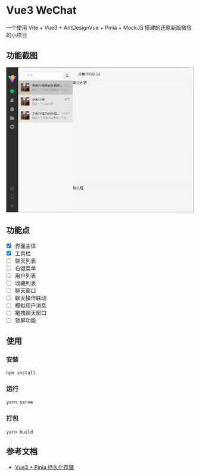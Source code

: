 # Vue3 WeChat

一个使用 Vite + Vue3 + AntDesignVue + Pinia + MockJS 搭建的还原新版微信的小项目

## 功能截图

![功能截图](./snapshot/interface.jpg)

## 功能点

- [x] 界面主体
- [x] 工具栏
- [ ] 聊天列表
- [ ] 右键菜单
- [ ] 用户列表
- [ ] 收藏列表
- [ ] 聊天窗口
- [ ] 聊天操作联动
- [ ] 模拟用户消息
- [ ] 拖拽聊天窗口
- [ ] 锁屏功能

## 使用

### 安装

```
npm install
```

### 运行

```
yarn serve
```

### 打包

```
yarn build
```

## 参考文档

- [Vue3 + Pinia 持久化存储](https://blog.csdn.net/weixin_36757282/article/details/127226319)
